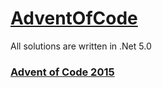 # [AdventOfCode](https://adventofcode.com)

All solutions are written in .Net 5.0

### [Advent of Code 2015](https://github.com/Gazda99/AdventOfCode/tree/main/AoC2015)
